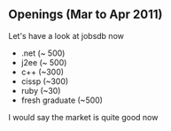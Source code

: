 Openings (Mar to Apr 2011)
---------

Let's have a look at jobsdb now

* .net (~ 500)
* j2ee (~ 500)
* c++ (~300)
* cissp (~300)
* ruby (~30)
* fresh graduate (~500)

I would say the market is quite good now